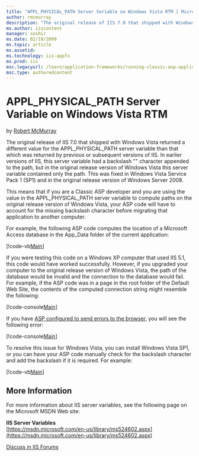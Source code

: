 ```yaml
---
title: "APPL_PHYSICAL_PATH Server Variable on Windows Vista RTM | Microsoft Docs"
author: rmcmurray
description: "The original release of IIS 7.0 that shipped with Windows Vista returned a different value for the APPL_PHYSICAL_PATH server variable than that which was ret..."
ms.author: iiscontent
manager: soshir
ms.date: 02/19/2009
ms.topic: article
ms.assetid: 
ms.technology: iis-appfx
ms.prod: iis
msc.legacyurl: /learn/application-frameworks/running-classic-asp-applications-on-iis-7-and-iis-8/applphysicalpath-server-variable-on-windows-vista-rtm
msc.type: authoredcontent
---
```

APPL_PHYSICAL_PATH Server Variable on Windows Vista RTM
====================
by [Robert McMurray](https://github.com/rmcmurray)

The original release of IIS 7.0 that shipped with Windows Vista returned a different value for the APPL\_PHYSICAL\_PATH server variable than that which was returned by previous or subsequent versions of IIS. In earlier versions of IIS, this server variable had a backslash "\" character appended to the path, but in the original release version of Windows Vista this server variable contained only the path. This was fixed in Windows Vista Service Pack 1 (SP1) and in the original release version of Windows Server 2008.

This means that if you are a Classic ASP developer and you are using the value in the APPL\_PHYSICAL\_PATH server variable to compute paths on the original release version of Windows Vista, your ASP code will have to account for the missing backslash character before migrating that application to another computer.

For example, the following ASP code computes the location of a Microsoft Access database in the App\_Data folder of the current application:

[!code-vb[Main](applphysicalpath-server-variable-on-windows-vista-rtm/samples/sample1.vb)]

If you were testing this code on a Windows XP computer that used IIS 5.1, this code would have worked successfully. However, if you upgraded your computer to the original release version of Windows Vista, the path of the database would be invalid and the connection to the database would fail. For example, if the ASP code was in a page in the root folder of the Default Web Site, the contents of the computed connection string might resemble the following:

[!code-console[Main](applphysicalpath-server-variable-on-windows-vista-rtm/samples/sample2.cmd)]

If you have [ASP configured to send errors to the browser](classic-asp-script-error-messages-no-longer-shown-in-web-browser-by-default.md), you will see the following error:

[!code-console[Main](applphysicalpath-server-variable-on-windows-vista-rtm/samples/sample3.cmd)]

To resolve this issue for Windows Vista, you can install Windows Vista SP1, or you can have your ASP code manually check for the backslash character and add the backslash if it is required. For example:

[!code-vb[Main](applphysicalpath-server-variable-on-windows-vista-rtm/samples/sample4.vb)]

## More Information

For more information about IIS server variables, see the following page on the Microsoft MSDN Web site:

**IIS Server Variables**  
[https://msdn.microsoft.com/en-us/library/ms524602.aspx](https://msdn.microsoft.com/en-us/library/ms524602.aspx)
  
  
[Discuss in IIS Forums](https://forums.iis.net/1044.aspx)